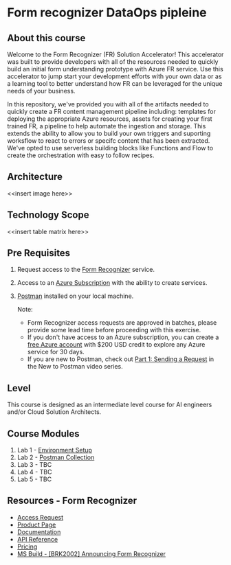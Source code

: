 # Form recognizer DataOps pipleine
## About this course
Welcome to the Form Recognizer (FR) Solution Accelerator! This accelerator was built to provide developers with all of the resources needed to quickly build an initial form understanding prototype with Azure FR service. Use this accelerator to jump start your development efforts with your own data or as a learning tool to better understand how FR can be leveraged for the unique needs of your business.

In this repository, we've provided you with all of the artifacts needed to quickly create a FR content management pipeline including: templates for deploying the appropriate Azure resources, assets for creating your first trained FR, a pipeline to help automate the ingestion and storage. This extends the ability to allow you to build your own triggers and suporting worksflow to react to errors or specifc content that has been extracted. We've opted to use serverless building blocks like Functions and Flow to create the orchestration with easy to follow recipes.

## Architecture
<\<insert image here\>>

## Technology Scope
<\<insert table matrix here>>

## Pre Requisites
1. Request access to the [Form Recognizer](https://aka.ms/FormRecognizerRequestAccess) service.
2. Access to an [Azure Subscription](https://azure.microsoft.com/en-us/free/) with the ability to create services.
3. [Postman](https://www.getpostman.com/) installed on your local machine.

   Note:
   * Form Recognizer access requests are approved in batches, please provide some lead time before proceeding with this exercise.
   * If you don't have access to an Azure subscription, you can create a [free Azure account](https://azure.microsoft.com/en-us/free/) with $200 USD credit to explore any Azure service for 30 days.
   * If you are new to Postman, check out [Part 1: Sending a Request](https://www.youtube.com/watch?v=YKalL1rVDOE) in the New to Postman video series.

## Level
This course is designed as an intermediate level course for AI engineers and/or Cloud Solution Architects.

## Course Modules
1. Lab 1 - [Environment Setup](https://github.com/tayganr/DataOps/blob/master/labs/lab-environment-setup.md)
2. Lab 2 - [Postman Collection](https://github.com/tayganr/DataOps/blob/master/labs/lab-postman-collection.md)
3. Lab 3 - TBC
4. Lab 4 - TBC
5. Lab 5 - TBC

## Resources - Form Recognizer
* [Access Request](https://aka.ms/FormRecognizerRequestAccess)
* [Product Page](https://aka.ms/form-recognizer)
* [Documentation](https://aka.ms/form-recognizer/docs)
* [API Reference](https://aka.ms/form-recognizer/api)
* [Pricing](https://azure.microsoft.com/en-us/pricing/details/cognitive-services/form-recognizer/)
* [MS Build - [BRK2002] Announcing Form Recognizer](https://mybuild.techcommunity.microsoft.com/sessions/76962?source=sessions)